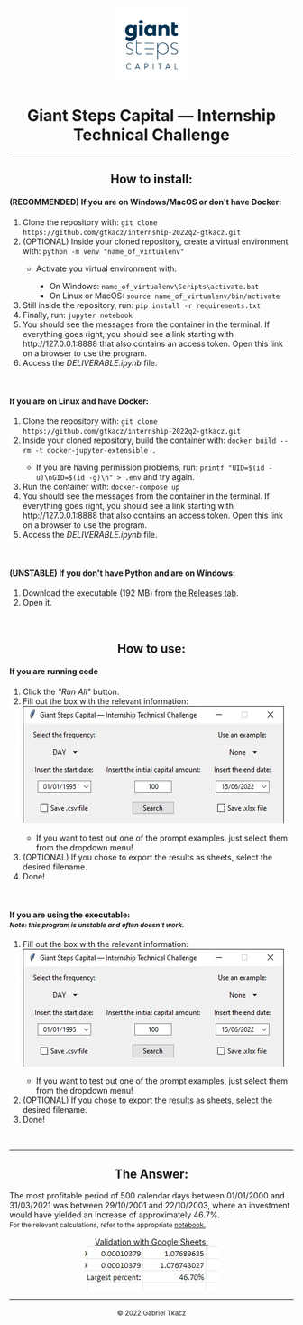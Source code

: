 <center>
    <p align="center">
        <img src="/img/AF-logotiposecundario-GiantSteps-positivo-2.png" style="height: 15ch;"><br>
        <h1 align="center">Giant Steps Capital — Internship Technical Challenge</h1>
    </p>
    <!-- <p align="center">
        <a align="center" href="https://mybinder.org/v2/gh/gtkacz/internship-2022q2-gtkacz/main?labpath=https%3A%2F%2Fgithub.com%2Fgtkacz%2Finternship-2022q2-gtkacz%2Fblob%2Fmain%2Fsolution.ipynb"><img src="https://colab.research.google.com/assets/colab-badge.svg" alt="Run .ipynb file online" style="height: 2ch;"></a>
    </p> -->
</center>

<hr>

<p align="center">
    <h2 align="center">How to install:</h2>
    <h4><b>(RECOMMENDED) If you are on Windows/MacOS or don't have Docker:</b></h4>
    <ol>
        <li>Clone the repository with: <code>git clone https://github.com/gtkacz/internship-2022q2-gtkacz.git</code></li>
        <li>(OPTIONAL) Inside your cloned repository, create a virtual environment with: <code>python -m venv "name_of_virtualenv"</code></li>
            <ul>
            <li>Activate you virtual environment with:</li>
                <ul>
                    <li>On Windows: <code>name_of_virtualenv\Scripts\activate.bat</code></li>
                    <li>On Linux or MacOS: <code>source name_of_virtualenv/bin/activate</code></li>
                </ul>
            </ul>
        <li>Still inside the repository, run: <code>pip install -r requirements.txt</code></li>
        <li>Finally, run: <code>jupyter notebook</code></li>
        <li>You should see the messages from the container in the terminal. If everything goes right, you should see a link starting with http://127.0.0.1:8888 that also contains an access token. Open this link on a browser to use the program.</li>
        <li>Access the <i>DELIVERABLE.ipynb</i> file.</li>
    </ol>
    <br>
    <h4><b>If you are on Linux and have Docker:</b></h4>
    <ol>
        <li>Clone the repository with: <code>git clone https://github.com/gtkacz/internship-2022q2-gtkacz.git</code></li>
        <li>Inside your cloned repository, build the container with: <code>docker build --rm -t docker-jupyter-extensible .</code></li>
            <ul>
                <li>If you are having permission problems, run: <code>printf "UID=$(id -u)\nGID=$(id -g)\n" > .env</code> and try again.</li>
            </ul>
        <li>Run the container with: <code>docker-compose up</code></li>
        <li>You should see the messages from the container in the terminal. If everything goes right, you should see a link starting with http://127.0.0.1:8888 that also contains an access token. Open this link on a browser to use the program.</li>
        <li>Access the <i>DELIVERABLE.ipynb</i> file.</li>
    </ol>
    <br>
    <h4><b>(UNSTABLE) If you don't have Python and are on Windows:</b></h4>
    <ol>
        <li>Download the executable (192 MB) from <a href="https://github.com/gtkacz/internship-2022q2-gtkacz/releases/download/executable/deliverable.exe" target="_blank">the Releases tab</a>.</li>
        <li>Open it.</li>
    </ol>
</p>

<br>

<p align="center">
    <h2 align="center">How to use:</h2>
    <h4><b>If you are running code</b></h4>
    <ol>
        <li>Click the <i>"Run All"</i> button.</li>
        <li>Fill out the box with the relevant information:</li>
        <img src="/img/showcase.jpg">
            <ul>
                <li>If you want to test out one of the prompt examples, just select them from the dropdown menu!</li>
            </ul>
        <li>(OPTIONAL) If you chose to export the results as sheets, select the desired filename.</li>
        <li>Done!</li>
    </ol>
    <br>
    <h4>
        <b>If you are using the executable:</b>
        <br>
        <small><i>Note: this program is unstable and often doesn't work.</i></small>
    </h4>
    <ol>
        <li>Fill out the box with the relevant information:</li>
        <img src="/img/showcase.jpg">
            <ul>
                <li>If you want to test out one of the prompt examples, just select them from the dropdown menu!</li>
            </ul>
        <li>(OPTIONAL) If you chose to export the results as sheets, select the desired filename.</li>
        <li>Done!</li>
    </ol>
</p>
<br>
<hr>

<p align="center">
    <h2 align="center">The Answer:</h2>
    <span>The most profitable period of 500 calendar days between 01/01/2000 and 31/03/2021 was between 29/10/2001 and 22/10/2003, where an investment would have yielded an increase of approximately 46.7%.</span>
    <br>
    <small>For the relevant calculations, refer to the appropriate <a href="https://github.com/gtkacz/internship-2022q2-gtkacz/blob/main/QUESTION.ipynb" target="_blank">notebook.</a></small><br>
    <p align="center">
    <!-- <img src="/img/AF-logotiposecundario-GiantSteps-positivo-2.png" style="height: 15ch;"> -->
    <span><a href="https://docs.google.com/spreadsheets/d/1KO8BKKN8K8IIYAvjXRe_fNx9zJujpuTf/edit?usp=sharing&ouid=106534612207861138756&rtpof=true&sd=true">Validation with Google Sheets:</a></span><br>
    <img src="/img/validation.jpg">
    </p>
<p>

<hr>

<center>
    <p align="center">
        <small align="center">&copy; 2022 Gabriel Tkacz</small>
    </p>
</center>
